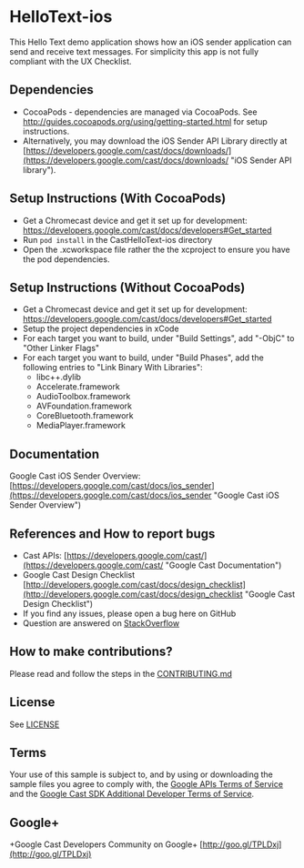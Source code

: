 # HelloText-ios

This Hello Text demo application shows how an iOS sender application can send and receive text messages.  For simplicity this app is not fully compliant with the UX Checklist. 

## Dependencies
* CocoaPods - dependencies are managed via CocoaPods. See http://guides.cocoapods.org/using/getting-started.html for setup instructions.
* Alternatively, you may download the iOS Sender API Library directly at [https://developers.google.com/cast/docs/downloads/](https://developers.google.com/cast/docs/downloads/ "iOS Sender API library").

## Setup Instructions (With CocoaPods)
* Get a Chromecast device and get it set up for development: https://developers.google.com/cast/docs/developers#Get_started
* Run `pod install` in the CastHelloText-ios directory
* Open the .xcworkspace file rather the the xcproject to ensure you have the pod dependencies.

## Setup Instructions (Without CocoaPods)
* Get a Chromecast device and get it set up for development: https://developers.google.com/cast/docs/developers#Get_started
* Setup the project dependencies in xCode
* For each target you want to build, under "Build Settings", add "-ObjC" to "Other Linker Flags"
* For each target you want to build, under "Build Phases", add the following entries to "Link Binary With Libraries":
  * libc++.dylib
  * Accelerate.framework
  * AudioToolbox.framework
  * AVFoundation.framework
  * CoreBluetooth.framework
  * MediaPlayer.framework

## Documentation
Google Cast iOS Sender Overview:  [https://developers.google.com/cast/docs/ios_sender](https://developers.google.com/cast/docs/ios_sender "Google Cast iOS Sender Overview")

## References and How to report bugs
* Cast APIs: [https://developers.google.com/cast/](https://developers.google.com/cast/ "Google Cast Documentation")
* Google Cast Design Checklist [http://developers.google.com/cast/docs/design_checklist](http://developers.google.com/cast/docs/design_checklist "Google Cast Design Checklist")
* If you find any issues, please open a bug here on GitHub
* Question are answered on [StackOverflow](http://stackoverflow.com/questions/tagged/google-cast)

## How to make contributions?
Please read and follow the steps in the [CONTRIBUTING.md](CONTRIBUTING.md)

## License
See [LICENSE](LICENSE)

## Terms
Your use of this sample is subject to, and by using or downloading the sample files you agree to comply with, the [Google APIs Terms of Service](https://developers.google.com/terms/) and the [Google Cast SDK Additional Developer Terms of Service](https://developers.google.com/cast/docs/terms/).

## Google+
 +Google Cast Developers Community on Google+ [http://goo.gl/TPLDxj](http://goo.gl/TPLDxj)
